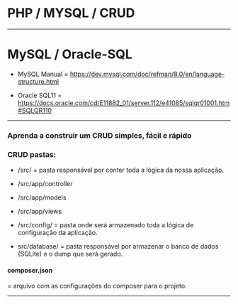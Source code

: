 
# PHP / MYSQL / CRUD 

-------------------------------------------------------------------

# MySQL / Oracle-SQL 

* MySQL Manual = https://dev.mysql.com/doc/refman/8.0/en/language-structure.html

* Oracle SQL11 = https://docs.oracle.com/cd/E11882_01/server.112/e41085/sqlqr01001.htm#SQLQR110
 
-------------------------------------------------------------------

### Aprenda a construir um CRUD simples, fácil e rápido 

### CRUD pastas:

* /src/
= pasta responsável por conter toda a lógica da nossa aplicação.

* /src/app/controller
* /src/app/models
* /src/app/views

* /src/config/
= pasta onde será armazenado toda a lógica de configuração da aplicação.

* src/database/
= pasta responsável por armazenar o banco de dados (SQLite) e o dump que será gerado.

#### composer.json
= arquivo com as configurações do composer para o projeto.

-------------------------------------------------------------------

